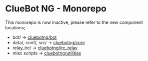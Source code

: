 ClueBot NG - Monorepo
=====================

This monorepo is now inactive, please refer to the new component locations;

* bot/ -> [cluebotng/bot](https://github.com/cluebotng/bot/)
* data/, conf/, src/ -> [cluebotng/core](https://github.com/cluebotng/core/)
* relay_irc/ -> [cluebotng/irc_relay](https://github.com/cluebotng/irc_relay/)
* misc scripts -> [cluebotng/utilities](https://github.com/cluebotng/utilities/)
